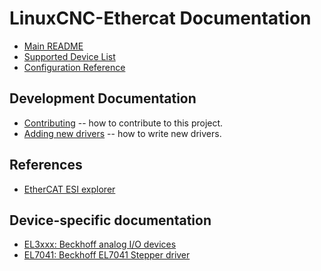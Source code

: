 # LinuxCNC-Ethercat Documentation

- [Main README](../README.md)
- [Supported Device List](DEVICES.md)
- [Configuration Reference](configuration-reference.md)

## Development Documentation

- [Contributing](../CONTRIBUTING.md) -- how to contribute to this project.
- [Adding new drivers](adding-drivers.md) -- how to write new drivers.

## References

- [EtherCAT ESI explorer](http://linuxcnc-ethercat.github.io/esi-data/devices)

## Device-specific documentation

- [EL3xxx: Beckhoff analog I/O devices](el3xxx.md)
- [EL7041: Beckhoff EL7041 Stepper driver](el7041.md)
